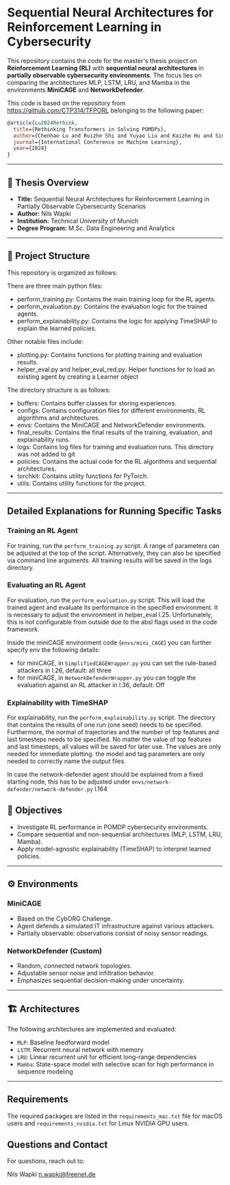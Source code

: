 # Sequential Neural Architectures for Reinforcement Learning in Cybersecurity

This repository contains the code for the master's thesis project on **Reinforcement Learning (RL)** with **sequential neural architectures** in **partially observable cybersecurity environments**. The focus lies on comparing the architectures MLP, LSTM, LRU, and Mamba in the environments **MiniCAGE** and **NetworkDefender**.

This code is based on the repository from https://github.com/CTP314/TFPORL belonging to the following paper:

```bibtex
@article{Lu2024Rethink,
  title={Rethinking Transformers in Solving POMDPs},
  author={Chenhao Lu and Ruizhe Shi and Yuyao Liu and Kaizhe Hu and Simon S. Du and Huazhe Xu},
  journal={International Conference on Machine Learning}, 
  year={2024}
}
```

---

## 📜 Thesis Overview

- **Title:** Sequential Neural Architectures for Reinforcement Learning in Partially Observable Cybersecurity Scenarios
- **Author:** Nils Wapki
- **Institution:** Technical University of Munich
- **Degree Program:** M.Sc. Data Engineering and Analytics

---

## 📁 Project Structure

This repository is organized as follows:

There are three main python files:
- perform_training.py: Contains the main training loop for the RL agents.
- perform_evaluation.py: Contains the evaluation logic for the trained agents.
- perform_explainability.py: Contains the logic for applying TimeSHAP to explain the learned policies.

Other notable files include:
- plotting.py: Contains functions for plotting training and evaluation results.
- helper_eval.py and helper_eval_red.py: Helper functions for to load an existing agent by creating a Learner object

The directory structure is as follows:
- buffers: Contains buffer classes for storing experiences.
- configs: Contains configuration files for different environments, RL algorithms and architectures.
- envs: Contains the MiniCAGE and NetworkDefender environments.
- final_results: Contains the final results of the training, evaluation, and explainability runs.
- logs: Contains log files for training and evaluation runs. This directory was not added to git
- policies: Contains the actual code for the RL algorithms and sequential architectures.
- torchkit: Contains utility functions for PyTorch.
- utils: Contains utility functions for the project.

---

## Detailed Explanations for Running Specific Tasks

### Training an RL Agent
For training, run the `perform_training.py` script.
A range of parameters can be adjusted at the top of the script. 
Alternatively, they can also be specified via command line arguments.
All training results will be saved in the logs directory.

### Evaluating an RL Agent
For evaluation, run the `perform_evaluation.py` script. 
This will load the trained agent and evaluate its performance in the specified environment.
It is necessary to adjust the environment in helper_eval l.25. 
Unfortunately, this is not configurable from outside due to the absl flags used in the code framework.

Inside the miniCAGE environment code (`envs/mini_CAGE`) you can further specify env the following details:
- for miniCAGE, in `SimplifiedCAGEWrapper.py` you can set the rule-based attackers in l.26, default: all three
- for miniCAGE, in `NetworkDefenderWrapper.py` you can toggle the evaluation against an RL attacker in l.36, default: Off

### Explainability with TimeSHAP
For explainability, run the `perform_explainability.py` script.
The directory that contains the results of one run (one seed) needs to be specified. Furthermore, the normal of 
trajectories and the number of top features and last timesteps needs to be specified. No matter the value of 
top features and last timesteps, all values will be saved for later use. The values are only needed for immediate plotting.
the model and tag parameters are only needed to correctly name the output files.



In case the network-defender agent should be explained from a fixed starting node, this has to be adjusted 
under `envs/network-defender/network-defender.py` l.164

## 🧠 Objectives

- Investigate RL performance in POMDP cybersecurity environments.
- Compare sequential and non-sequential architectures (MLP, LSTM, LRU, Mamba).
- Apply model-agnostic explainability (TimeSHAP) to interpret learned policies.

---

## ⚙️ Environments

### MiniCAGE
- Based on the CybORG Challenge.
- Agent defends a simulated IT infrastructure against various attackers.
- Partially observable: observations consist of noisy sensor readings.

### NetworkDefender (Custom)
- Random, connected network topologies.
- Adjustable sensor noise and infiltration behavior.
- Emphasizes sequential decision-making under uncertainty.

---

## 🏗️ Architectures

The following architectures are implemented and evaluated:
- `MLP`: Baseline feedforward model
- `LSTM`: Recurrent neural network with memory
- `LRU`: Linear recurrent unit for efficient long-range dependencies
- `Mamba`: State-space model with selective scan for high performance in sequence modeling

---

## Requirements

The required packages are listed in the `requirements_mac.txt` file for macOS users 
and `requirements_nvidia.txt` for Linux NVIDIA GPU users.


## Questions and Contact

For questions, reach out to:

Nils Wapki
n.wapki@freenet.de